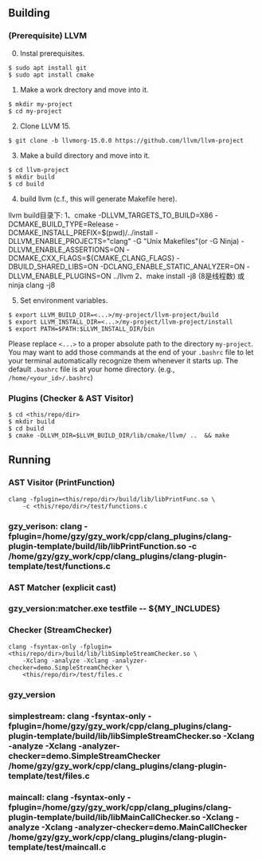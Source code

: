 ## Building

### (Prerequisite) LLVM

0. Instal prerequisites.

```
$ sudo apt install git
$ sudo apt install cmake
```

1. Make a work drectory and move into it.

```
$ mkdir my-project
$ cd my-project
```

2. Clone LLVM 15.

```
$ git clone -b llvmorg-15.0.0 https://github.com/llvm/llvm-project
```

3. Make a build directory and move into it.

```
$ cd llvm-project
$ mkdir build
$ cd build
```

4. build llvm (c.f., this will generate Makefile here).

llvm build目录下:
1、cmake -DLLVM_TARGETS_TO_BUILD=X86 -DCMAKE_BUILD_TYPE=Release     -DCMAKE_INSTALL_PREFIX=$(pwd)/../install     -DLLVM_ENABLE_PROJECTS="clang"     -G "Unix Makefiles"(or -G Ninja)  -DLLVM_ENABLE_ASSERTIONS=ON     -DCMAKE_CXX_FLAGS=${CMAKE_CLANG_FLAGS}     -DBUILD_SHARED_LIBS=ON  -DCLANG_ENABLE_STATIC_ANALYZER=ON -DLLVM_ENABLE_PLUGINS=ON ../llvm
2、make install -j8  (8是线程数) 或  ninja clang -j8

5. Set environment variables.

```
$ export LLVM_BUILD_DIR=<...>/my-project/llvm-project/build
$ export LLVM_INSTALL_DIR=<...>/my-project/llvm-project/install
$ export PATH=$PATH:$LLVM_INSTALL_DIR/bin
```

Please replace `<...>` to a proper absolute path to the directory `my-project`.
You may want to add those commands at the end of your `.bashrc` file to let your
terminal automatically recognize them whenever it starts up.  The default
`.bashrc` file is at your home directory. (e.g., `/home/<your_id>/.bashrc`)

### Plugins (Checker & AST Visitor)

```
$ cd <this/repo/dir>
$ mkdir build
$ cd build
$ cmake -DLLVM_DIR=$LLVM_BUILD_DIR/lib/cmake/llvm/ ..  && make
```

## Running

### AST Visitor (PrintFunction)

```
clang -fplugin=<this/repo/dir>/build/lib/libPrintFunc.so \
    -c <this/repo/dir>/test/functions.c
```
### gzy_verison: clang -fplugin=/home/gzy/gzy_work/cpp/clang_plugins/clang-plugin-template/build/lib/libPrintFunction.so -c /home/gzy/gzy_work/cpp/clang_plugins/clang-plugin-template/test/functions.c

### AST Matcher (explicit cast)

### gzy_version:matcher.exe   testfile  -- ${MY_INCLUDES}

### Checker (StreamChecker)

```
clang -fsyntax-only -fplugin=<this/repo/dir>/build/lib/libSimpleStreamChecker.so \
    -Xclang -analyze -Xclang -analyzer-checker=demo.SimpleStreamChecker \
    <this/repo/dir>/test/files.c
```
### gzy_version 
### simplestream: clang -fsyntax-only -fplugin=/home/gzy/gzy_work/cpp/clang_plugins/clang-plugin-template/build/lib/libSimpleStreamChecker.so -Xclang -analyze -Xclang -analyzer-checker=demo.SimpleStreamChecker /home/gzy/gzy_work/cpp/clang_plugins/clang-plugin-template/test/files.c
###  maincall: clang -fsyntax-only -fplugin=/home/gzy/gzy_work/cpp/clang_plugins/clang-plugin-template/build/lib/libMainCallChecker.so -Xclang -analyze -Xclang -analyzer-checker=demo.MainCallChecker /home/gzy/gzy_work/cpp/clang_plugins/clang-plugin-template/test/maincall.c


